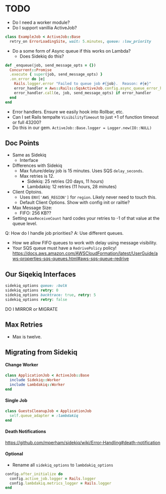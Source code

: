 
# TODO

* Do I need a worker module?
* Do I support vanillia ActiveJob?

```ruby
class ExampleJob < ActiveJob::Base
  retry_on ErrorLoadingSite, wait: 5.minutes, queue: :low_priority
```

* Do a some form of Async queue if this works on Lambda?
  - Does Sidekiq do this?

```ruby
def _enqueue(job, send_message_opts = {})
  Concurrent::Promise
  .execute { super(job, send_message_opts) }
  .on_error do |e|
    Rails.logger.error "Failed to queue job #{job}.  Reason: #{e}"
    error_handler = Aws::Rails::SqsActiveJob.config.async_queue_error_handler
    error_handler.call(e, job, send_message_opts) if error_handler
  end
end
```

* Error handlers. Ensure we easily hook into Rollbar, etc.
* Can I set Rails tempalte `VisibilityTimeout` to just +1 of function timeout or full 43200?
* Do this in our gem. `ActiveJob::Base.logger = Logger.new(IO::NULL)`

## Doc Points

* Same as Sidekiq
  - Interface
* Differences with Sidekiq
  - Max future/delay job is 15 minutes. Uses SQS `delay_seconds`.
  - Max retries is 12.
    * Sidekiq:    25 retries (20 days, 11 hours)
    * Lambdakiq:  12 retries (11 hours, 28 minutes)
* Client Optoins.
  - Uses `ENV['AWS_REGION']` for `region`. Likely never need to touch this.
  - Default Client Options. Show with config init or railtie?
* Max Message Size:
  - FIFO: 256 KB??
* Setting `maxReceiveCount` hard codes your retries to -1 of that value at the queue level.

Q: How do I handle job priorities?
A: Use different queues.

* How we allow FIFO queues to work with delay using message visibility.
* Your SQS queue must have a `RedrivePolicy` policy!
  https://docs.aws.amazon.com/AWSCloudFormation/latest/UserGuide/aws-properties-sqs-queues.html#aws-sqs-queue-redrive

## Our Siqekiq Interfaces

```ruby
sidekiq_options queue: :bulk
sidekiq_options retry: 0
sidekiq_options backtrace: true, retry: 5
sidekiq_options retry: false
```

DO I MIRROR or MIGRATE

## Max Retries

* Max is twelve.

## Migrating from Sidekiq

#### Change Worker

```ruby
class ApplicationJob < ActiveJob::Base
  include Sidekiq::Worker
  include Lambdakiq::Worker
end
```

#### Single Job

```ruby
class GuestsCleanupJob < ApplicationJob
  self.queue_adapter = :lambdakiq
end
```

#### Death Notifications

https://github.com/mperham/sidekiq/wiki/Error-Handling#death-notification


#### Optional

* Rename all `sidekiq_options` to `lambdakiq_options`

```ruby
config.after_initialize do
  config.active_job.logger = Rails.logger
  config.lambdakiq.metrics_logger = Rails.logger
end
```
